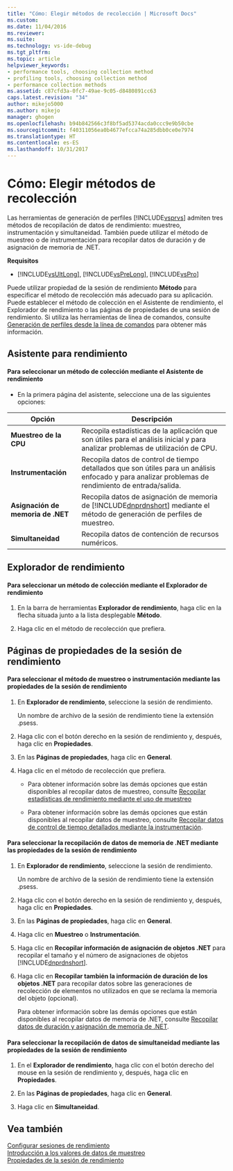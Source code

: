 ```yaml
---
title: "Cómo: Elegir métodos de recolección | Microsoft Docs"
ms.custom: 
ms.date: 11/04/2016
ms.reviewer: 
ms.suite: 
ms.technology: vs-ide-debug
ms.tgt_pltfrm: 
ms.topic: article
helpviewer_keywords:
- performance tools, choosing collection method
- profiling tools, choosing collection method
- performance collection methods
ms.assetid: c87cfd3a-0fc7-49ae-9c05-d8480891cc63
caps.latest.revision: "34"
author: mikejo5000
ms.author: mikejo
manager: ghogen
ms.openlocfilehash: b94b842566c3f8bf5ad5374acda0ccc9e9b50cbe
ms.sourcegitcommit: f40311056ea0b4677efcca74a285dbb0ce0e7974
ms.translationtype: HT
ms.contentlocale: es-ES
ms.lasthandoff: 10/31/2017
---
```

# <a name="how-to-choose-collection-methods"></a>Cómo: Elegir métodos de recolección
Las herramientas de generación de perfiles [!INCLUDE[vsprvs](../code-quality/includes/vsprvs_md.md)] admiten tres métodos de recopilación de datos de rendimiento: muestreo, instrumentación y simultaneidad. También puede utilizar el método de muestreo o de instrumentación para recopilar datos de duración y de asignación de memoria de .NET.  
  
 **Requisitos**  
  
-   [!INCLUDE[vsUltLong](../code-quality/includes/vsultlong_md.md)], [!INCLUDE[vsPreLong](../code-quality/includes/vsprelong_md.md)], [!INCLUDE[vsPro](../code-quality/includes/vspro_md.md)]  
  
 Puede utilizar propiedad de la sesión de rendimiento **Método** para especificar el método de recolección más adecuado para su aplicación. Puede establecer el método de colección en el Asistente de rendimiento, el Explorador de rendimiento o las páginas de propiedades de una sesión de rendimiento. Si utiliza las herramientas de línea de comandos, consulte [Generación de perfiles desde la línea de comandos](../profiling/using-the-profiling-tools-from-the-command-line.md) para obtener más información.  
  
## <a name="performance-wizard"></a>Asistente para rendimiento  
  
#### <a name="to-select-a-collection-method-using-the-performance-wizard"></a>Para seleccionar un método de colección mediante el Asistente de rendimiento  
  
-   En la primera página del asistente, seleccione una de las siguientes opciones:  
  
|Opción|Descripción|  
|------------|-----------------|  
|**Muestreo de la CPU**|Recopila estadísticas de la aplicación que son útiles para el análisis inicial y para analizar problemas de utilización de CPU.|  
|**Instrumentación**|Recopila datos de control de tiempo detallados que son útiles para un análisis enfocado y para analizar problemas de rendimiento de entrada/salida.|  
|**Asignación de memoria de .NET**|Recopila datos de asignación de memoria de [!INCLUDE[dnprdnshort](../code-quality/includes/dnprdnshort_md.md)] mediante el método de generación de perfiles de muestreo.|  
|**Simultaneidad**|Recopila datos de contención de recursos numéricos.|  
  
## <a name="performance-explorer"></a>Explorador de rendimiento  
  
#### <a name="to-select-a-collection-method-using-performance-explorer"></a>Para seleccionar un método de colección mediante el Explorador de rendimiento  
  
1.  En la barra de herramientas **Explorador de rendimiento**, haga clic en la flecha situada junto a la lista desplegable **Método**.  
  
2.  Haga clic en el método de recolección que prefiera.  
  
## <a name="performance-session-property-pages"></a>Páginas de propiedades de la sesión de rendimiento  
  
#### <a name="to-select-the-sampling-or-instrumentation-method-using-performance-session-properties"></a>Para seleccionar el método de muestreo o instrumentación mediante las propiedades de la sesión de rendimiento  
  
1.  En **Explorador de rendimiento**, seleccione la sesión de rendimiento.  
  
     Un nombre de archivo de la sesión de rendimiento tiene la extensión .psess.  
  
2.  Haga clic con el botón derecho en la sesión de rendimiento y, después, haga clic en **Propiedades**.  
  
3.  En las **Páginas de propiedades**, haga clic en **General**.  
  
4.  Haga clic en el método de recolección que prefiera.  
  
    -   Para obtener información sobre las demás opciones que están disponibles al recopilar datos de muestreo, consulte [Recopilar estadísticas de rendimiento mediante el uso de muestreo](../profiling/collecting-performance-statistics-by-using-sampling.md)  
  
    -   Para obtener información sobre las demás opciones que están disponibles al recopilar datos de muestreo, consulte [Recopilar datos de control de tiempo detallados mediante la instrumentación](../profiling/collecting-detailed-timing-data-by-using-instrumentation.md).  
  
#### <a name="to-select-net-memory-data-collection-by-using-performance-session-properties"></a>Para seleccionar la recopilación de datos de memoria de .NET mediante las propiedades de la sesión de rendimiento  
  
1.  En **Explorador de rendimiento**, seleccione la sesión de rendimiento.  
  
     Un nombre de archivo de la sesión de rendimiento tiene la extensión .psess.  
  
2.  Haga clic con el botón derecho en la sesión de rendimiento y, después, haga clic en **Propiedades**.  
  
3.  En las **Páginas de propiedades**, haga clic en **General**.  
  
4.  Haga clic en **Muestreo** o **Instrumentación**.  
  
5.  Haga clic en **Recopilar información de asignación de objetos .NET** para recopilar el tamaño y el número de asignaciones de objetos [!INCLUDE[dnprdnshort](../code-quality/includes/dnprdnshort_md.md)].  
  
6.  Haga clic en **Recopilar también la información de duración de los objetos .NET** para recopilar datos sobre las generaciones de recolección de elementos no utilizados en que se reclama la memoria del objeto (opcional).  
  
     Para obtener información sobre las demás opciones que están disponibles al recopilar datos de memoria de .NET, consulte [Recopilar datos de duración y asignación de memoria de .NET](../profiling/collecting-dotnet-memory-allocation-and-lifetime-data.md).  
  
#### <a name="to-select-concurrency-data-collection-by-using-performance-session-properties"></a>Para seleccionar la recopilación de datos de simultaneidad mediante las propiedades de la sesión de rendimiento  
  
1.  En el **Explorador de rendimiento**, haga clic con el botón derecho del mouse en la sesión de rendimiento y, después, haga clic en **Propiedades**.  
  
2.  En las **Páginas de propiedades**, haga clic en **General**.  
  
3.  Haga clic en **Simultaneidad**.  
  
## <a name="see-also"></a>Vea también  
 [Configurar sesiones de rendimiento](../profiling/configuring-performance-sessions.md)   
 [Introducción a los valores de datos de muestreo](../profiling/understanding-sampling-data-values.md)   
 [Propiedades de la sesión de rendimiento](../profiling/performance-session-properties.md)